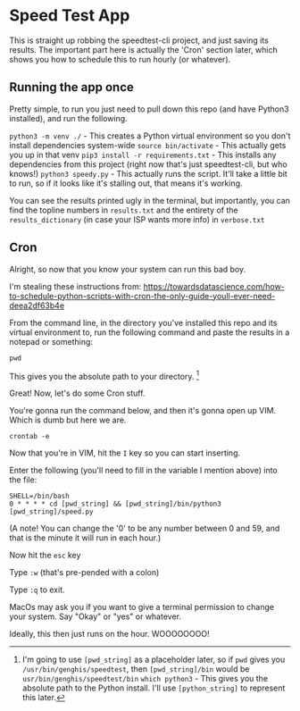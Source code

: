 # Speed Test App

This is straight up robbing the speedtest-cli project, and just saving its results. The important part here is actually the 'Cron' section later, which shows you how to schedule this to run hourly (or whatever).

## Running the app once

Pretty simple, to run you just need to pull down this repo (and have Python3 installed), and run the following.

`python3 -m venv ./` - This creates a Python virtual environment so you don't install dependencies system-wide
`source bin/activate` - This actually gets you up in that venv
`pip3 install -r requirements.txt` - This installs any dependencies from this project (right now that's just speedtest-cli, but who knows!)
`python3 speedy.py` - This actually runs the script. It'll take a little bit to run, so if it looks like it's stalling out, that means it's working.

You can see the results printed ugly in the terminal, but importantly, you can find the topline numbers in `results.txt` and the entirety of the `results_dictionary` (in case your ISP wants more info) in `verbose.txt`

## Cron

Alright, so now that you know your system can run this bad boy.

I'm stealing these instructions from: https://towardsdatascience.com/how-to-schedule-python-scripts-with-cron-the-only-guide-youll-ever-need-deea2df63b4e

From the command line, in the directory you've installed this repo and its virtual environment to, run the following command and paste the results in a notepad or something:

`pwd` 

This gives you the absolute path to your directory. [^1]

[^1]: I'm going to use `[pwd_string]` as a placeholder later, so if `pwd` gives you `/usr/bin/genghis/speedtest`, then `[pwd_string]/bin` would be `usr/bin/genghis/speedtest/bin`
`which python3` - This gives you the absolute path to the Python install. I'll use `[python_string]` to represent this later. 

Great! Now, let's do some Cron stuff.

You're gonna run the command below, and then it's gonna open up VIM. Which is dumb but here we are.

`crontab -e`

Now that you're in VIM, hit the `I` key so you can start inserting.

Enter the following (you'll need to fill in the variable I mention above) into the file:

```
SHELL=/bin/bash
0 * * * * cd [pwd_string] && [pwd_string]/bin/python3 [pwd_string]/speed.py
```
(A note! You can change the '0' to be any number between 0 and 59, and that is the minute it will run in each hour.)

Now hit the `esc` key

Type `:w` (that's pre-pended with a colon)

Type `:q` to exit.

MacOs may ask you if you want to give a terminal permission to change your system. Say "Okay" or "yes" or whatever.

Ideally, this then just runs on the hour. WOOOOOOOO!